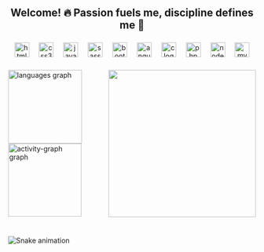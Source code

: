 <h2 align="center">Welcome! 🔥 Passion fuels me, discipline defines me 💪</h2>

###

<div align="center">
  <img src="https://cdn.jsdelivr.net/gh/devicons/devicon/icons/html5/html5-original.svg" height="30" alt="html5 logo"  />
  <img width="12" />
  <img src="https://cdn.jsdelivr.net/gh/devicons/devicon/icons/css3/css3-original.svg" height="30" alt="css3 logo"  />
  <img width="12" />
  <img src="https://cdn.jsdelivr.net/gh/devicons/devicon/icons/javascript/javascript-original.svg" height="30" alt="javascript logo"  />
  <img width="12" />
  <img src="https://cdn.jsdelivr.net/gh/devicons/devicon/icons/sass/sass-original.svg" height="30" alt="sass logo"  />
  <img width="12" />
  <img src="https://cdn.jsdelivr.net/gh/devicons/devicon/icons/bootstrap/bootstrap-original.svg" height="30" alt="bootstrap logo"  />
  <img width="12" />
  <img src="https://cdn.simpleicons.org/angular/DD0031" height="30" alt="angularjs logo"  />
  <img width="12" />
  <img src="https://cdn.jsdelivr.net/gh/devicons/devicon/icons/c/c-original.svg" height="30" alt="c logo"  />
  <img width="12" />
  <img src="https://cdn.jsdelivr.net/gh/devicons/devicon/icons/php/php-original.svg" height="30" alt="php logo"  />
  <img width="12" />
  <img src="https://cdn.jsdelivr.net/gh/devicons/devicon/icons/nodejs/nodejs-original.svg" height="30" alt="nodejs logo"  />
  <img width="12" />
  <img src="https://cdn.jsdelivr.net/gh/devicons/devicon/icons/mysql/mysql-original.svg" height="30" alt="mysql logo"  />
</div>

###

<img align="right" height="300" src="https://camo.githubusercontent.com/4f8ea7bf8c207c4af40185e1954741322b7bcdcebbeb8355f216d187fc61132f/68747470733a2f2f692e67697068792e636f6d2f6d656469612f76312e59326c6b505463354d4749334e6a45784f4735704e327430596a52684d47593063574a364d3355354e444a7a636e467061576335615770314e544d304f485a324d6d5a684d435a6c634431324d563970626e526c636d35686246396e61575a66596e6c666157516d593351395a772f3130355450546c467271615731472f67697068792e676966"  />

###

<div align="left">
  <img src="https://github-readme-stats.vercel.app/api/top-langs?username=Angelrmatoz&locale=en&hide_title=false&layout=compact&card_width=320&langs_count=6&theme=github_dark&hide_border=true&order=2" height="150" alt="languages graph"  />
  <img src="https://github-readme-activity-graph.vercel.app/graph?username=Angelrmatoz&radius=500&theme=react&area=true&order=5&hide_border=true&hide_title=false" height="149" alt="activity-graph graph"  />
</div>

###

<br clear="both">

<img src="https://raw.githubusercontent.com/Angelrmatoz/Angelrmatoz/output/snake.svg" alt="Snake animation" />

###
